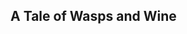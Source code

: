 ## A Tale of Wasps and Wine

<!-- wp:image {"align":"center","id":1834,"sizeSlug":"full","linkDestination":"media"} -->
<figure class="wp-block-image aligncenter size-full"><a href="https://github.com/owencorbett/owencorbett.github.io/blob/c60fb5a35dc9291569ae707c8ad82cfc24b89798/_images/wine.png"><img src="http://www.sumnerlab.co.uk/wp-content/uploads/2023/11/image-3.png" alt="" class="wp-image-1834"/></a></figure>
<!-- /wp:image -->
